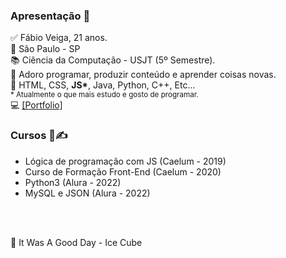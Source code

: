### Apresentação 👋

✅ Fábio Veiga, 21 anos. 
<br>
🔻 São Paulo - SP
<br>
📚 Ciência da Computação - USJT (5º Semestre).
<br>
📜 Adoro programar, produzir conteúdo e aprender coisas novas.
<br>
🧠 HTML, CSS, <b>JS*</b>, Java, Python, C++, Etc...
<br>
<small>* Atualmente o que mais estudo e gosto de programar.</small>
<br>
💻 <a href="https://fabiov37ga.github.io/">[Portfolio]</a>

<h3> Cursos 📖✍ </h3>
<ul>
  <li>Lógica de programação com JS (Caelum - 2019)</li>
  <li>Curso de Formação Front-End (Caelum - 2020)</li>
  <li>Python3 (Alura - 2022)</li>
  <li>MySQL e JSON (Alura - 2022)</li>
</ul>

<br><br>

🎵 It Was A Good Day - Ice Cube





